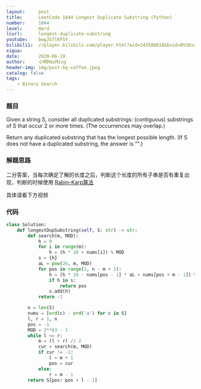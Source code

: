 ```yaml
---
layout:     post
title:      LeetCode 1044 Longest Duplicate Substring (Python)
number:     1044
level:      Hard
lcurl:      longest-duplicate-substring
youtube:    bwgJS7lKFSY
bilibili1:  //player.bilibili.com/player.html?aid=243588618&bvid=BV1Kv411B7a3&cid=203582216&page=1
xigua:      
date:       2020-06-19
author:     小明MaxMing
header-img: img/post-bg-coffee.jpeg
catalog: false
tags:
    - Binary Search
---
```


### 题目

Given a string S, consider all duplicated substrings: (contiguous) substrings of S that occur 2 or more times.  (The occurrences may overlap.)

Return any duplicated substring that has the longest possible length.  (If S does not have a duplicated substring, the answer is "".)

### 解题思路

二分答案，当每次确定了解的长度之后，判断这个长度的所有子串是否有重复出现，判断的时候使用 
[Rabin–Karp算法](https://zh.wikipedia.org/zh-cn/Rabin%E2%80%93Karp%E7%AE%97%E6%B3%95)

具体请看下方视频

### 代码
```python
class Solution:
    def longestDupSubstring(self, S: str) -> str:
        def search(m, MOD):
            h = 0
            for i in range(m):
                h = (h * 26 + nums[i]) % MOD
            s = {h}
            aL = pow(26, m, MOD)
            for pos in range(1, n - m + 1):
                h = (h * 26 - nums[pos - 1] * aL + nums[pos + m - 1]) % MOD
                if h in s:
                    return pos
                s.add(h)
            return -1

        n = len(S)
        nums = [ord(c) - ord('a') for c in S]
        l, r = 1, n
        pos = -1
        MOD = 2**63 - 1
        while l <= r:
            m = (l + r) // 2
            cur = search(m, MOD)
            if cur != -1:
                l = m + 1
                pos = cur
            else:
                r = m - 1
        return S[pos: pos + l - 1]
```
